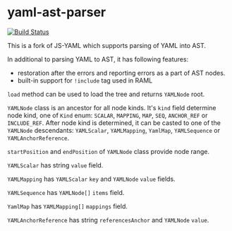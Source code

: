 # yaml-ast-parser

[![Build Status](https://travis-ci.org/mulesoft-labs/yaml-ast-parser.svg?branch=master)](https://travis-ci.org/mulesoft-labs/yaml-ast-parser)

This is a fork of JS-YAML which supports parsing of YAML into AST.

In additional to parsing YAML to AST, it has following features:

* restoration after the errors and reporting errors as a part of AST nodes.
* built-in support for `!include` tag used in RAML


`load` method can be used to load the tree and returns `YAMLNode` root.

`YAMLNode` class is an ancestor for all node kinds.
It's `kind` field determine node kind, one of `Kind` enum: `SCALAR`, `MAPPING`, `MAP`, `SEQ`, `ANCHOR_REF` or `INCLUDE_REF`. After node kind is determined, it can be casted to one of the `YAMLNode` descendants: `YAMLScalar`, `YAMLMapping`, `YamlMap`, `YAMLSequence` or `YAMLAnchorReference`.

`startPosition` and `endPosition` of `YAMLNode` class provide node range.

`YAMLScalar` has string `value` field.

`YAMLMapping` has `YAMLScalar` `key` and `YAMLNode` `value` fields.

`YAMLSequence` has `YAMLNode[]` `items` field.

`YamlMap` has `YAMLMapping[]` `mappings` field.

`YAMLAnchorReference` has string `referencesAnchor` and `YAMLNode` `value`.



